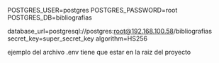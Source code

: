 POSTGRES_USER=postgres
POSTGRES_PASSWORD=root
POSTGRES_DB=bibliografias

database_url=postgresql://postgres:root@192.168.100.58/bibliografias
secret_key=super_secret_key
algorithm=HS256

ejemplo del archivo .env
tiene que estar en la raiz del proyecto
